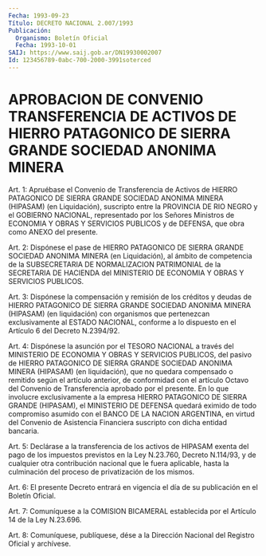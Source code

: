 ```yaml
---
Fecha: 1993-09-23
Título: DECRETO NACIONAL 2.007/1993
Publicación:
  Organismo: Boletín Oficial
  Fecha: 1993-10-01
SAIJ: https://www.saij.gob.ar/DN19930002007
Id: 123456789-0abc-700-2000-3991soterced
---
```

# APROBACION DE CONVENIO TRANSFERENCIA DE ACTIVOS DE HIERRO PATAGONICO DE SIERRA GRANDE SOCIEDAD ANONIMA MINERA

<a id="1"></a>
Art.  1:  Apruébase el Convenio de Transferencia de Activos de HIERRO  PATAGONICO    DE  SIERRA  GRANDE  SOCIEDAD  ANONIMA  MINERA (HIPASAM) (en Liquidación),  suscripto  entre  la  PROVINCIA DE RIO NEGRO   y  el  GOBIERNO  NACIONAL,  representado  por  los  Señores Ministros  de  ECONOMIA  Y OBRAS Y SERVICIOS PUBLICOS y de DEFENSA, que obra como ANEXO del presente.

<a id="2"></a>
Art. 2: Dispónese el pase de HIERRO PATAGONICO DE SIERRA GRANDE SOCIEDAD  ANONIMA MINERA (en Liquidación), al ámbito de competencia de la SUBSECRETARIA  DE  NORMALIZACION PATRIMONIAL de la SECRETARIA DE  HACIENDA  del  MINISTERIO  DE  ECONOMIA  Y  OBRAS  Y  SERVICIOS PUBLICOS.

<a id="3"></a>
Art. 3: Dispónese la compensación y remisión de los créditos y deudas  de  HIERRO  PATAGONICO  DE  SIERRA  GRANDE SOCIEDAD ANONIMA MINERA  (HIPASAM) (en liquidación) con organismos  que  pertenezcan exclusivamente  al  ESTADO  NACIONAL, conforme a lo dispuesto en el Artículo 6 del Decreto N.2394/92.

<a id="4"></a>
Art.  4: Dispónese la asunción por el TESORO NACIONAL a través del MINISTERIO  DE  ECONOMIA  Y  OBRAS  Y  SERVICIOS  PUBLICOS, del pasivo  de  HIERRO  PATAGONICO  DE  SIERRA  GRANDE SOCIEDAD ANONIMA MINERA  (HIPASAM)  (en  liquidación), que no quedara  compensado  o remitido  según  el  artículo   anterior,  de  conformidad  con  el artículo  Octavo  del Convenio de  Transferencia  aprobado  por  el presente. En lo que  involucre  exclusivamente  a la empresa HIERRO PATAGONICO  DE  SIERRA GRANDE (HIPASAM), el MINISTERIO  DE  DEFENSA quedará eximido de  todo  compromiso  asumido  con  el  BANCO DE LA NACION  ARGENTINA,  en virtud del Convenio de Asistencia Financiera suscripto con dicha entidad bancaria.

<a id="5"></a>
Art. 5: Declárase a la transferencia de los activos de HIPASAM exenta  del  pago  de  los  impuestos previstos en la Ley N.23.760, Decreto N.114/93, y de cualquier  otra contribución nacional que le fuera aplicable, hasta la culminación  del proceso de privatización de los mismos.

<a id="6"></a>
Art.  6:  El presente Decreto entrará en vigencia el día de su publicación en el Boletín Oficial.

<a id="7"></a>
Art. 7: Comuníquese a la COMISION BICAMERAL establecida por el Artículo 14 de la Ley N.23.696.

<a id="8"></a>
Art.  8: Comuníquese, publíquese, dése a la Dirección Nacional del Registro Oficial y archívese.
